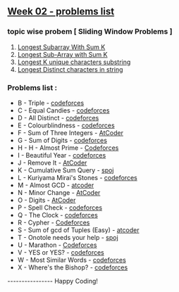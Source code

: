 ## [Week 02 - problems list](https://vjudge.net/contest/585962)

### topic wise probem [ Sliding Window Problems ]

1. [Longest Subarray With Sum K](https://www.codingninjas.com/studio/problems/longest-subarray-with-sum-k_6682399?utm_source=youtube&utm_medium=affiliate&utm_campaign=striver_Arrayproblems)
2. [Longest Sub-Array with Sum K](https://practice.geeksforgeeks.org/problems/longest-sub-array-with-sum-k0809/1)
3. [Longest K unique characters substring](https://practice.geeksforgeeks.org/problems/longest-k-unique-characters-substring0853/1)
4. [Longest Distinct characters in string](https://practice.geeksforgeeks.org/problems/longest-distinct-characters-in-string5848/1?utm_source=gfg&utm_medium=article&utm_campaign=bottom_sticky_on_article)


### Problems list :


- B - Triple - [codeforces](https://codeforces.com/problemset/problem/1669/B)
- C - Equal Candies - [codeforces](https://codeforces.com/problemset/problem/1676/B)
- D - All Distinct - [codeforces](https://codeforces.com/problemset/problem/1692/B)
- E - Colourblindness - [codeforces](https://codeforces.com/problemset/problem/1722/B)
- F - Sum of Three Integers - [AtCoder](https://atcoder.jp/contests/abc051/tasks/abc051_b?lang=en)
- G - Sum of Digits - [codeforces](https://codeforces.com/problemset/problem/102/B)
- H - H - Almost Prime - [Codeforces](https://codeforces.com/problemset/problem/26/A)
- I - Beautiful Year - [codeforces](https://codeforces.com/problemset/problem/271/A)
- J - Remove It - [AtCoder](https://atcoder.jp/contests/abc191/tasks/abc191_b?lang=en)
- K - Cumulative Sum Query - [spoj](https://www.spoj.com/problems/CSUMQ/en/)
- L - Kuriyama Mirai's Stones - [codeforces](https://codeforces.com/problemset/problem/433/B)
- M - Almost GCD - [atcoder](https://atcoder.jp/contests/abc182/tasks/abc182_b?lang=en)
- N - Minor Change - [AtCoder](https://atcoder.jp/contests/abc172/tasks/abc172_b?lang=en)
- O - Digits - [AtCoder](https://atcoder.jp/contests/abc156/tasks/abc156_b?lang=en)
- P - Spell Check - [codeforces](https://codeforces.com/problemset/problem/1722/A)
- Q - The Clock - [codeforces](https://codeforces.com/problemset/problem/1692/D)
- R - Cypher - [Codeforces](https://codeforces.com/problemset/problem/1703/C)
- S - Sum of gcd of Tuples (Easy) - [atcoder](https://atcoder.jp/contests/abc162/tasks/abc162_c?lang=en)
- T - Onotole needs your help - [spoj](https://www.spoj.com/problems/OLOLO/en/)
- U - Marathon - [Codeforces](https://codeforces.com/problemset/problem/1692/A)
- V - YES or YES? - [codeforces](https://codeforces.com/problemset/problem/1703/A)
- W - Most Similar Words - [codeforces](https://codeforces.com/problemset/problem/1676/C)
- X - Where's the Bishop? - [codeforces](https://codeforces.com/problemset/problem/1692/C)

---------------- Happy Coding!
